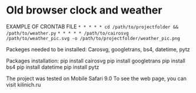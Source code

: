 # Old browser clock and weather

EXAMPLE OF CRONTAB FILE
`* * * * * cd /path/to/projectfolder && /path/to/weather.py`
`* * * * * /path/to/cairosvg /path/to/weather_pic.svg -o /path/to/projectfolder/weather_pic.png`

Packeges needed to be installed:
Carosvg, googletrans, bs4, datetime, pytz

Packages installation:
pip install cairosvg
pip install googletrans
pip install bs4
pip install datetime
pip install pytz

The project was tested on Mobile Safari 9.0
To see the web page, you can visit kilinich.ru
